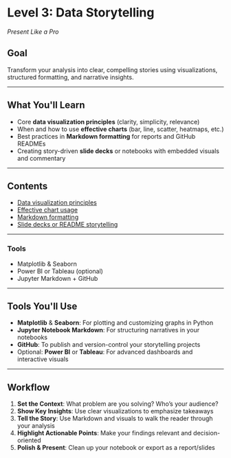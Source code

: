 # Level 3: Data Storytelling 

_Present Like a Pro_

## Goal
Transform your analysis into clear, compelling stories using visualizations, structured formatting, and narrative insights.

---

## What You'll Learn
- Core **data visualization principles** (clarity, simplicity, relevance)
- When and how to use **effective charts** (bar, line, scatter, heatmaps, etc.)
- Best practices in **Markdown formatting** for reports and GitHub READMEs
- Creating story-driven **slide decks** or notebooks with embedded visuals and commentary


---

## Contents
- [Data visualization principles](https://github.com/Tanu-N-Prabhu/Python/blob/master/Data%20Analysis/Level%203/data_visualization_principles.ipynb)
- [Effective chart usage](https://github.com/Tanu-N-Prabhu/Python/blob/master/Data%20Analysis/Level%203/effective_chart_usage.ipynb)
- [Markdown formatting](https://github.com/Tanu-N-Prabhu/Python/blob/master/Data%20Analysis/Level%203/markdown_formatting_in_jupyter.ipynb)
- [Slide decks or README storytelling](https://github.com/Tanu-N-Prabhu/Python/blob/master/Data%20Analysis/Level%203/Slide_Decks_or_README_Storytelling.ipynb)

---


### Tools
- Matplotlib & Seaborn
- Power BI or Tableau (optional)
- Jupyter Markdown + GitHub
---

## Tools You'll Use
- **Matplotlib** & **Seaborn**: For plotting and customizing graphs in Python  
- **Jupyter Notebook Markdown**: For structuring narratives in your notebooks  
- **GitHub**: To publish and version-control your storytelling projects  
- Optional: **Power BI** or **Tableau**: For advanced dashboards and interactive visuals  

---

## Workflow
1. **Set the Context**: What problem are you solving? Who’s your audience?
2. **Show Key Insights**: Use clear visualizations to emphasize takeaways
3. **Tell the Story**: Use Markdown and visuals to walk the reader through your analysis
4. **Highlight Actionable Points**: Make your findings relevant and decision-oriented
5. **Polish & Present**: Clean up your notebook or export as a report/slides



